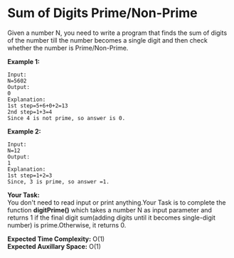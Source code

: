 # Sum of Digits Prime/Non-Prime
Given a number N, you need to write a program that finds the sum of digits of the number till the number becomes a single digit and then check whether the number is Prime/Non-Prime.

**Example 1:**
```
Input:
N=5602
Output:
0
Explanation:
1st step=5+6+0+2=13
2nd step=1+3=4
Since 4 is not prime, so answer is 0.
```
**Example 2:**
```
Input:
N=12
Output:
1
Explanation:
1st step=1+2=3
Since, 3 is prime, so answer =1.
```
**Your Task:**<br>
You don't need to read input or print anything.Your Task is to complete the function **digitPrime()** which takes a number N as input parameter and returns 1 if the final digit sum(adding digits until it becomes single-digit number) is prime.Otherwise, it returns 0.

**Expected Time Complexity:** O(1)<br>
**Expected Auxillary Space:** O(1)
